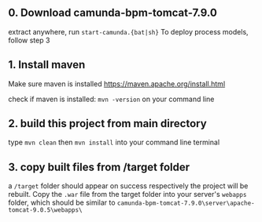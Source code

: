 ## 0. Download camunda-bpm-tomcat-7.9.0

extract anywhere, run `start-camunda.{bat|sh}` 
To deploy process models, follow step 3

## 1. Install maven

Make sure maven is installed
https://maven.apache.org/install.html

check if maven is installed: `mvn -version` on your command line

## 2. build this project from main directory

type
`mvn clean`
then
`mvn install`
into your command line terminal

## 3.  copy built files from /target folder

a `/target` folder should appear on success respectively the project will be rebuilt. Copy the `.war` file from the target folder into your server's `webapps` folder, which should be similar to `camunda-bpm-tomcat-7.9.0\server\apache-tomcat-9.0.5\webapps\`
